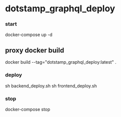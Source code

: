 # dotstamp_graphql_deploy

### start
docker-compose up -d


## proxy docker build
docker build --tag="dotstamp_graphql_deploy:latest" .

### deploy
sh backend_deploy.sh
sh frontend_deploy.sh

### stop
docker-compose stop
